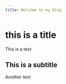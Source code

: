 ```yaml
---
title: Welcome to my blog
---
```


# this is a title

This is a text

## This is a subtitle

Another text 
